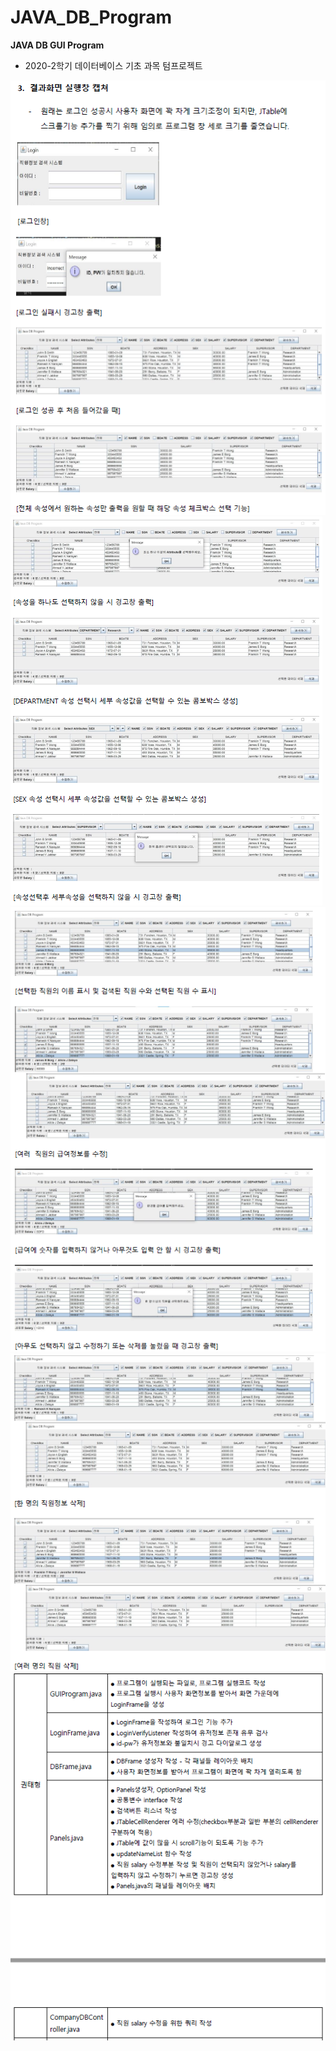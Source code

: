 # JAVA_DB_Program
<b>JAVA DB GUI Program</b>  
- 2020-2학기 데이터베이스 기초 과목 텀프로젝트
<img src = "./images/3-1.PNG">  
<img src = "./images/3-2.PNG">  
<img src = "./images/3-3.PNG">  
<img src = "./images/3-4.PNG">  
<img src = "./images/3-5.PNG">  
